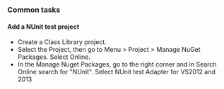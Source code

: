 ### Common tasks

#### Add a NUnit test project

- Create a Class Library project.
- Select the Project, then go to Menu > Project > Manage NuGet Packages. Select Online.
- In the Manage Nuget Packages, go to the right corner and in Search Online search for "NUnit". Select NUnit test Adapter for VS2012 and 2013